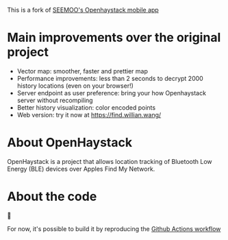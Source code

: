This is a fork of [SEEMOO's Openhaystack mobile app](https://github.com/seemoo-lab/openhaystack/tree/main/OpenHaystack)

# Main improvements over the original project
- Vector map: smoother, faster and prettier map
- Performance improvements: less than 2 seconds to decrypt 2000 history locations (even on your browser!)
- Server endpoint as user preference: bring your how Openhaystack server without recompiling
- Better history visualization: color encoded points
- Web version: try it now at https://find.willian.wang/

# About OpenHaystack
OpenHaystack is a project that allows location tracking of Bluetooth Low Energy (BLE) devices over Apples Find My Network.

# About the code
🚧

For now, it's possible to build it by reproducing the [Github Actions workflow](https://github.com/wangwillian0/openhaystack/blob/main/.github/workflows/ubuntu.yml)

